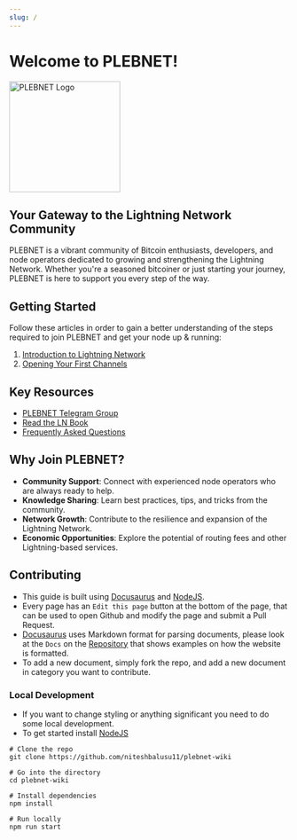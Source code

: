 ```yaml
---
slug: /
---
```


# Welcome to PLEBNET!
<img src="https://pbs.twimg.com/profile_images/1433194445038657537/WF9g0amV_400x400.jpg" alt="PLEBNET Logo" width="200" height="200"></img>

## Your Gateway to the Lightning Network Community

PLEBNET is a vibrant community of Bitcoin enthusiasts, developers, and node operators dedicated to growing and strengthening the Lightning Network. Whether you're a seasoned bitcoiner or just starting your journey, PLEBNET is here to support you every step of the way.

## Getting Started

Follow these articles in order to gain a better understanding of the steps required to join PLEBNET and get your node up & running:

1. [Introduction to Lightning Network](./category/getting-started)
2. [Opening Your First Channels](./getting-started/opening-channels)

## Key Resources

- [PLEBNET Telegram Group](https://t.me/plebnet)
- [Read the LN Book](https://github.com/lnbook/lnbook)
- [Frequently Asked Questions](./category/faqs)

## Why Join PLEBNET?

- **Community Support**: Connect with experienced node operators who are always ready to help.
- **Knowledge Sharing**: Learn best practices, tips, and tricks from the community.
- **Network Growth**: Contribute to the resilience and expansion of the Lightning Network.
- **Economic Opportunities**: Explore the potential of routing fees and other Lightning-based services.

## Contributing
- This guide is built using [Docusaurus](https://docusaurus.io/) and [NodeJS](https://nodejs.org/en).
- Every page has an `Edit this page` button at the bottom of the page, that can be used to open Github and modify the page and submit a Pull Request.
- [Docusaurus](https://docusaurus.io/) uses Markdown format for parsing documents, please look at the `Docs` on the [Repository](https://github.com/niteshbalusu11/plebnet-wiki) that shows examples on how the website is formatted.
- To add a new document, simply fork the repo, and add a new document in category you want to contribute.

### Local Development
- If you want to change styling or anything significant you need to do some local development.
- To get started install [NodeJS](https://nodejs.org/en)

```
# Clone the repo
git clone https://github.com/niteshbalusu11/plebnet-wiki

# Go into the directory
cd plebnet-wiki

# Install dependencies
npm install

# Run locally
npm run start
```
